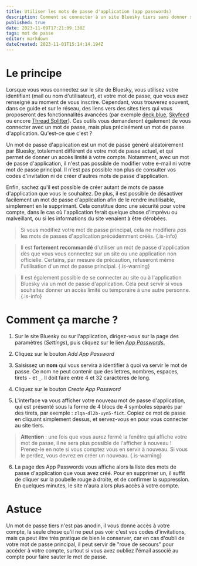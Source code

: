 ```yaml
---
title: Utiliser les mots de passe d'application (app passwords)
description: Comment se connecter à un site Bluesky tiers sans donner son mot de passe
published: true
date: 2023-11-09T17:21:09.138Z
tags: mot de passe
editor: markdown
dateCreated: 2023-11-01T15:14:14.194Z
---
```


# Le principe
Lorsque vous vous connectez sur le site de Bluesky, vous utilisez votre identifiant (mail ou nom d'utilisateur), et votre mot de passe, que vous avez renseigné au moment de vous inscrire. Cependant, vous trouverez souvent, dans ce guide et sur le réseau, des liens vers des sites tiers qui vous proposeront des fonctionnalités avancées (par exemple [deck.blue](https://deck.blue), [Skyfeed](https://skyfeed.app/) ou encore [Thread Splitter](https://lemonmeant.github.io/splitter/)). Ces outils vous demanderont également de vous connecter avec un mot de passe, mais plus précisément un mot de passe d'application. Qu'est-ce que c'est ?

Un mot de passe d'application est un mot de passe généré aléatoirement par Bluesky, totalement différent de votre mot de passe actuel, et qui permet de donner un accès limité à votre compte. Notamment, avec un mot de passe d'application, il n'est pas possible de modifier votre e-mail ni votre mot de passe principal. Il n'est pas possible non plus de consulter vos codes d'invitation ni de créer d'autres mots de passe d'application.

Enfin, sachez qu'il est possible de créer autant de mots de passe d'application que vous le souhaitez. De plus, il est possible de désactiver facilement un mot de passe d'application afin de le rendre inutilisable, simplement en le supprimant. Cela constitue donc une sécurité pour votre compte, dans le cas où l'application ferait quelque chose d'imprévu ou malveillant, ou si les informations du site venaient à être dérobées.

> Si vous modifiez votre mot de passe principal, cela ne modifiera *pas* les mots de passes d'application précédemment créés.
{.is-info}

> Il est **fortement recommandé** d'utiliser un mot de passe d'application dès que vous vous connectez sur un site ou une application non officielle. Certains, par mesure de précaution, refuseront même l'utilisation d'un mot de passe principal.
{.is-warning}

> Il est également possible de se connecter au site ou à l'application Bluesky via un mot de passe d'application. Cela peut servir si vous souhaitez donner un accès limité ou temporaire à une autre personne.
{.is-info}

# Comment ça marche ?

1. Sur le site Bluesky ou sur l'application, dirigez-vous sur la page des paramètres (*Settings*), puis cliquez sur le lien [*App Passwords*.](https://bsky.app/settings/app-passwords)

2. Cliquez sur le bouton *Add App Password*

3. Saisissez un **nom** qui vous servira à identifier à quoi va servir le mot de passe. Ce nom ne peut contenir que des lettres, nombres, espaces, tirets `-` et `_`. Il doit faire entre 4 et 32 caractères de long.

4. Cliquez sur le bouton *Create App Password*

5. L'interface va vous afficher votre nouveau mot de passe d'application, qui est présenté sous la forme de 4 blocs de 4 symboles séparés par des tirets, par exemple : `zlqa-dl2b-uyn5-fidt`. Copiez ce mot de passe en cliquant simplement dessus, et servez-vous en pour vous connecter au site tiers.

> **Attention** : une fois que vous aurez fermé la fenêtre qui affiche votre mot de passe, il ne sera plus possible de l'afficher à nouveau ! Prenez-le en note si vous comptez vous en servir à nouveau. Si vous le perdez, vous devrez en créer un nouveau.
{.is-warning}

6. La page des App Passwords vous affiche alors la liste des mots de passe d'application que vous avez créé. Pour en supprimer un, il suffit de cliquer sur la poubelle rouge à droite, et de confirmer la suppression. En quelques minutes, le site n'aura alors plus accès à votre compte.

# Astuce

Un mot de passe tiers n'est pas anodin, il vous donne accès à votre compte, la seule chose qu'il ne peut pas voir c'est vos codes d'invitations, mais ça peut être très pratique de bien le conserver, car en cas d'oubli de votre mot de passe principal, il peut servir de "roue de secours" pour accéder à votre compte, surtout si vous avez oubliez l'émail associé au compte pour faire sauter le mot de passe. 